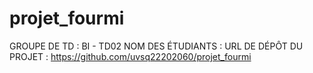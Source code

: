 # projet_fourmi

GROUPE DE TD : BI - TD02
NOM DES ÉTUDIANTS : 
URL DE DÉPÔT DU PROJET : https://github.com/uvsq22202060/projet_fourmi
